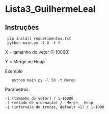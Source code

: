 # Lista3_GuilhermeLeal

## Instruções

```
 pip install requerimentos.txt
 python main.py -l X -t Y
```
 X = tamanho do vetor (1-10000)

 Y = Merge ou Heap

 Exemplo
 ```
    python main.py -l 50 -t Merge
 ```

Parâmetros:
 ```
 -l (tamanho do vetor) / 1-10000
 -t (método de ordenação) /  Merge,  Heap
 -i (intervalo de trocas, default =1) / 1-1000
